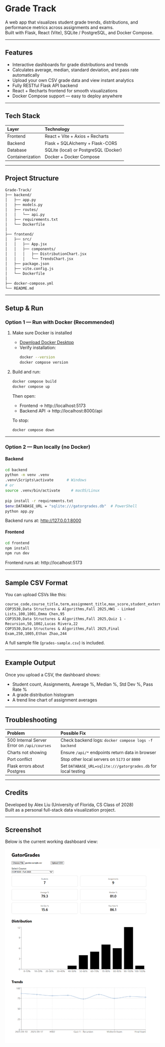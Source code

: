 # Grade Track

A web app that visualizes student grade trends, distributions, and performance metrics across assignments and exams.  
Built with Flask, React (Vite), SQLite / PostgreSQL, and Docker Compose.

---

## Features

- Interactive dashboards for grade distributions and trends  
- Calculates average, median, standard deviation, and pass rate automatically  
- Upload your own CSV grade data and view instant analytics  
- Fully RESTful Flask API backend  
- React + Recharts frontend for smooth visualizations  
- Docker Compose support — easy to deploy anywhere  

---

## Tech Stack

| Layer | Technology |
| :---- | :---------- |
| Frontend | React + Vite + Axios + Recharts |
| Backend | Flask + SQLAlchemy + Flask-CORS |
| Database | SQLite (local) or PostgreSQL (Docker) |
| Containerization | Docker + Docker Compose |

---

## Project Structure

```
Grade-Track/
├── backend/
│   ├── app.py
│   ├── models.py
│   ├── routes/
│   │   └── api.py
│   ├── requirements.txt
│   └── Dockerfile
│
├── frontend/
│   ├── src/
│   │   ├── App.jsx
│   │   ├── components/
│   │   │   ├── DistributionChart.jsx
│   │   │   └── TrendsChart.jsx
│   ├── package.json
│   ├── vite.config.js
│   └── Dockerfile
│
├── docker-compose.yml
└── README.md
```

---

## Setup & Run

### Option 1 — Run with Docker (Recommended)

1. Make sure Docker is installed
   - [Download Docker Desktop](https://www.docker.com/products/docker-desktop)
   - Verify installation:
     ```bash
     docker --version
     docker compose version
     ```

2. Build and run:
   ```bash
   docker compose build
   docker compose up
   ```

   Then open:
   - Frontend → http://localhost:5173  
   - Backend API → http://localhost:8000/api  

   To stop:
   ```bash
   docker compose down
   ```

---

### Option 2 — Run locally (no Docker)

#### Backend
```bash
cd backend
python -m venv .venv
.venv\Scripts\activate      # Windows
# or
source .venv/bin/activate     # macOS/Linux

pip install -r requirements.txt
$env:DATABASE_URL = "sqlite:///gatorgrades.db"  # PowerShell
python app.py
```

Backend runs at: http://127.0.0.1:8000

#### Frontend
```bash
cd frontend
npm install
npm run dev
```

Frontend runs at: http://localhost:5173

---

## Sample CSV Format

You can upload CSVs like this:

```csv
course_code,course_title,term,assignment_title,max_score,student_external_id,student_name,score
COP3530,Data Structures & Algorithms,Fall 2025,HW1 - Linked Lists,100,1001,Emma Chen,95
COP3530,Data Structures & Algorithms,Fall 2025,Quiz 1 - Recursion,50,1002,Lucas Rivera,22
COP3530,Data Structures & Algorithms,Fall 2025,Final Exam,250,1005,Ethan Zhao,244
```

A full sample file (`grades-sample.csv`) is included.

---

## Example Output

Once you upload a CSV, the dashboard shows:
- Student count, Assignments, Average %, Median %, Std Dev %, Pass Rate %
- A grade distribution histogram
- A trend line chart of assignment averages

---

## Troubleshooting

| Problem | Possible Fix |
| :------- | :------------ |
| 500 Internal Server Error on `/api/courses` | Check backend logs: `docker compose logs -f backend` |
| Charts not showing | Ensure `/api/*` endpoints return data in browser |
| Port conflict | Stop other local servers on `5173` or `8000` |
| Flask errors about Postgres | Set `DATABASE_URL=sqlite:///gatorgrades.db` for local testing |

---

## Credits

Developed by Alex Liu (University of Florida, CS Class of 2028)  
Built as a personal full-stack data visualization project.

---

## Screenshot

Below is the current working dashboard view:

![dashboard](https://github.com/heimweh17/GatorGrades/blob/main/Screenshot%202025-10-27%20015509.png "")

